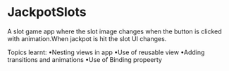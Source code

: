 # JackpotSlots
A slot game app where the slot image changes when the button is clicked with animation.When jackpot is hit the slot UI changes.

Topics learnt:
•Nesting views in app
•Use of reusable view
•Adding transitions and animations
•Use of Binding propeerty


